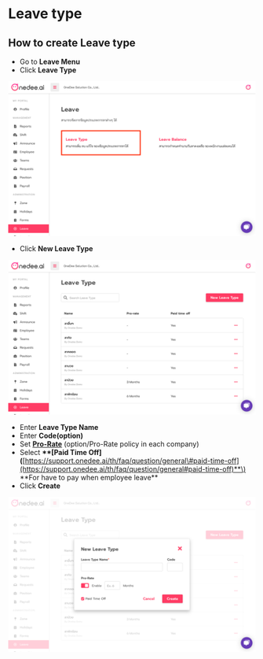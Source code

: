# Leave type

## How to create Leave type

* Go to **Leave Menu**
* Click **Leave Type**

![](../../.gitbook/assets/app.onedee.ai_en_dashboard-laptop-with-mdpi-screen-29.png)

* Click **New Leave Type**

![](../../.gitbook/assets/app.onedee.ai_en_dashboard-laptop-with-mdpi-screen-30.png)

* Enter **Leave Type Name**
* Enter **Code\(option\)**
* Set [**Pro-Rate**](https://support.onedee.ai/th/faq/question/general#pro-rate) \(option/Pro-Rate policy in each company\)
* Select **\*\*\[**Paid Time Off**\]\(**[https://support.onedee.ai/th/faq/question/general\#paid-time-off](https://support.onedee.ai/th/faq/question/general#paid-time-off)**\) \*\*For have to pay when employee leave**
* Click **Create**

![](../../.gitbook/assets/app.onedee.ai_en_dashboard-laptop-with-mdpi-screen-31.png)

